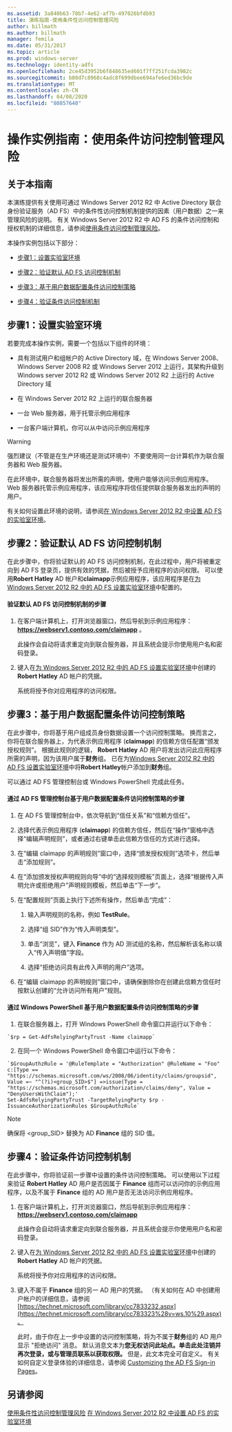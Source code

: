 ```yaml
---
ms.assetid: 3a840b63-78b7-4e62-af7b-497026bfdb93
title: 演练指南-使用条件性访问控制管理风险
author: billmath
ms.author: billmath
manager: femila
ms.date: 05/31/2017
ms.topic: article
ms.prod: windows-server
ms.technology: identity-adfs
ms.openlocfilehash: 2ce45d3952b6f848635ed601f7ff251fcda3982c
ms.sourcegitcommit: b00d7c8968c4adc8f699dbee694afe6ed36bc9de
ms.translationtype: MT
ms.contentlocale: zh-CN
ms.lasthandoff: 04/08/2020
ms.locfileid: "80857640"
---
```

# <a name="walkthrough-guide-manage-risk-with-conditional-access-control"></a>操作实例指南：使用条件访问控制管理风险




## <a name="about-this-guide"></a>关于本指南
本演练提供有关使用可通过 Windows Server 2012 R2 中 Active Directory 联合身份验证服务（AD FS）中的条件性访问控制机制提供的因素（用户数据）之一来管理风险的说明。 有关 Windows Server 2012 R2 中 AD FS 的条件访问控制和授权机制的详细信息，请参阅[使用条件访问控制管理风险](../../ad-fs/operations/Manage-Risk-with-Conditional-Access-Control.md)。

本操作实例包括以下部分：

-   [步骤1：设置实验室环境](../../ad-fs/operations/Walkthrough-Guide--Manage-Risk-with-Conditional-Access-Control.md#BKMK_1)

-   [步骤2：验证默认 AD FS 访问控制机制](../../ad-fs/operations/Walkthrough-Guide--Manage-Risk-with-Conditional-Access-Control.md#BKMK_2)

-   [步骤3：基于用户数据配置条件访问控制策略](../../ad-fs/operations/Walkthrough-Guide--Manage-Risk-with-Conditional-Access-Control.md#BKMK_3)

-   [步骤4：验证条件访问控制机制](../../ad-fs/operations/Walkthrough-Guide--Manage-Risk-with-Conditional-Access-Control.md#BKMK_4)

## <a name="step-1-setting-up-the-lab-environment"></a><a name="BKMK_1"></a>步骤1：设置实验室环境
若要完成本操作实例，需要一个包括以下组件的环境：

-   具有测试用户和组帐户的 Active Directory 域，在 Windows Server 2008、Windows Server 2008 R2 或 Windows Server 2012 上运行，其架构升级到 Windows server 2012 R2 或 Windows Server 2012 R2 上运行的 Active Directory 域

-   在 Windows Server 2012 R2 上运行的联合服务器

-   一台 Web 服务器，用于托管示例应用程序

-   一台客户端计算机，你可以从中访问示例应用程序

> [!WARNING]
> 强烈建议（不管是在生产环境还是测试环境中）不要使用同一台计算机作为联合服务器和 Web 服务器。

在此环境中，联合服务器将发出所需的声明，使用户能够访问示例应用程序。 Web 服务器托管示例应用程序，该应用程序将信任提供联合服务器发出的声明的用户。

有关如何设置此环境的说明，请参阅[在 Windows Server 2012 R2 中设置 AD FS 的实验室环境](../../ad-fs/deployment/Set-up-the-lab-environment-for-AD-FS-in-Windows-Server-2012-R2.md)。

## <a name="step-2-verify-the-default-ad-fs-access-control-mechanism"></a><a name="BKMK_2"></a>步骤2：验证默认 AD FS 访问控制机制
在此步骤中，你将验证默认的 AD FS 访问控制机制，在此过程中，用户将被重定向到 AD FS 登录页，提供有效的凭据，然后被授予应用程序的访问权限。 可以使用**Robert Hatley** AD 帐户和**claimapp**示例应用程序，该应用程序是在[为 Windows Server 2012 R2 中的 AD FS 设置实验室环境](../../ad-fs/deployment/Set-up-the-lab-environment-for-AD-FS-in-Windows-Server-2012-R2.md)中配置的。

#### <a name="to-verify-the-default-ad-fs-access-control-mechanism"></a>验证默认 AD FS 访问控制机制的步骤

1.  在客户端计算机上，打开浏览器窗口，然后导航到示例应用程序： **https://webserv1.contoso.com/claimapp** 。

    此操作会自动将请求重定向到联合服务器，并且系统会提示你使用用户名和密码登录。

2.  键入在[为 Windows Server 2012 R2 中的 AD FS 设置实验室环境](../../ad-fs/deployment/Set-up-the-lab-environment-for-AD-FS-in-Windows-Server-2012-R2.md)中创建的**Robert Hatley** AD 帐户的凭据。

    系统将授予你对应用程序的访问权限。

## <a name="step-3-configure-conditional-access-control-policy-based-on-user-data"></a><a name="BKMK_3"></a>步骤3：基于用户数据配置条件访问控制策略
在此步骤中，你将基于用户组成员身份数据设置一个访问控制策略。 换而言之，你将在联合服务器上，为代表示例应用程序 (**claimapp**) 的信赖方信任配置“颁发授权规则”。 根据此规则的逻辑， **Robert Hatley** AD 用户将发出访问此应用程序所需的声明，因为该用户属于**财务**组。 已在为[Windows Server 2012 R2 中的 AD FS 设置实验室环境](../../ad-fs/deployment/Set-up-the-lab-environment-for-AD-FS-in-Windows-Server-2012-R2.md)中将**Robert Hatley**帐户添加到**财务**组。

可以通过 AD FS 管理控制台或 Windows PowerShell 完成此任务。

#### <a name="to-configure-conditional-access-control-policy-based-on-user-data-via-the-ad-fs-management-console"></a>通过 AD FS 管理控制台基于用户数据配置条件访问控制策略的步骤

1.  在 AD FS 管理控制台中，依次导航到“信任关系”和“信赖方信任”。

2.  选择代表示例应用程序 (**claimapp**) 的信赖方信任，然后在“操作”窗格中选择“编辑声明规则”，或者通过右键单击此信赖方信任的方式进行选择。

3.  在“编辑 claimapp 的声明规则”窗口中，选择“颁发授权规则”选项卡，然后单击“添加规则”。

4.  在“添加颁发授权声明规则向导”中的“选择规则模板”页面上，选择“根据传入声明允许或拒绝用户”声明规则模板，然后单击“下一步”。

5.  在“配置规则”页面上执行下述所有操作，然后单击“完成”：

    1.  输入声明规则的名称，例如 **TestRule**。

    2.  选择“组 SID”作为“传入声明类型”。

    3.  单击“浏览”，键入 **Finance** 作为 AD 测试组的名称，然后解析该名称以填入“传入声明值”字段。

    4.  选择“拒绝访问具有此传入声明的用户”选项。

6.  在“编辑 claimapp 的声明规则”窗口中，请确保删除你在创建此信赖方信任时按默认创建的“允许访问所有用户”规则。

#### <a name="to-configure-conditional-access-control-policy-based-on-user-data-via-windows-powershell"></a>通过 Windows PowerShell 基于用户数据配置条件访问控制策略的步骤

1.  在联合服务器上，打开 Windows PowerShell 命令窗口并运行以下命令：


~~~
`$rp = Get-AdfsRelyingPartyTrust -Name claimapp`
~~~


2. 在同一个 Windows PowerShell 命令窗口中运行以下命令：


~~~
`$GroupAuthzRule = '@RuleTemplate = "Authorization" @RuleName = "Foo" c:[Type == "https://schemas.microsoft.com/ws/2008/06/identity/claims/groupsid", Value =~ "^(?i)<group_SID>$"] =>issue(Type = "https://schemas.microsoft.com/authorization/claims/deny", Value = "DenyUsersWithClaim");'
Set-AdfsRelyingPartyTrust -TargetRelyingParty $rp -IssuanceAuthorizationRules $GroupAuthzRule`
~~~

> [!NOTE]
> 确保将 <group_SID> 替换为 AD **Finance** 组的 SID 值。

## <a name="step-4-verify-conditional-access-control-mechanism"></a><a name="BKMK_4"></a>步骤4：验证条件访问控制机制
在此步骤中，你将验证前一步骤中设置的条件访问控制策略。 可以使用以下过程来验证 **Robert Hatley** AD 用户是否因属于 **Finance** 组而可以访问你的示例应用程序，以及不属于 **Finance** 组的 AD 用户是否无法访问示例应用程序。

1.  在客户端计算机上，打开浏览器窗口，然后导航到示例应用程序： **https://webserv1.contoso.com/claimapp**

    此操作会自动将请求重定向到联合服务器，并且系统会提示你使用用户名和密码登录。

2.  键入在[为 Windows Server 2012 R2 中的 AD FS 设置实验室环境](../../ad-fs/deployment/Set-up-the-lab-environment-for-AD-FS-in-Windows-Server-2012-R2.md)中创建的**Robert Hatley** AD 帐户的凭据。

    系统将授予你对应用程序的访问权限。

3.  键入不属于 **Finance** 组的另一 AD 用户的凭据。 （有关如何在 AD 中创建用户帐户的详细信息，请参阅[https://technet.microsoft.com/library/cc7833232.aspx](https://technet.microsoft.com/library/cc783323%28v=ws.10%29.aspx)。

    此时，由于你在上一步中设置的访问控制策略，将为不属于**财务**组的 AD 用户显示 "拒绝访问" 消息。 默认消息文本为**您无权访问此站点。单击此处注销并再次登录，或与管理员联系以获取权限。** 但是，此文本完全可自定义。 有关如何自定义登录体验的详细信息，请参阅 [Customizing the AD FS Sign-in Pages](https://technet.microsoft.com/library/dn280950.aspx)。

## <a name="see-also"></a>另请参阅
[使用条件性访问控制管理风险](../../ad-fs/operations/Manage-Risk-with-Conditional-Access-Control.md)
[在 Windows Server 2012 R2 中设置 AD FS 的实验室环境](../deployment/Set-up-the-lab-environment-for-AD-FS-in-Windows-Server-2012-R2.md)



